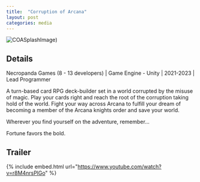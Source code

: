 ```yaml
---
title:  "Corruption of Arcana"
layout: post
categories: media
---
```


![COASplashImage]((https://github.com/andrewscott02/andrewscott02.github.io/blob/master/assets/CoA.png)))

## Details

Necropanda Games (8 - 13 developers) | Game Engine - Unity | 2021-2023 | Lead Programmer

<p>
  A turn-based card RPG deck-builder set in a world corrupted by the misuse of magic. Play your cards right and reach the root of the corruption taking hold of the world. Fight your way across Arcana to fulfill your dream of becoming a member of the Arcana knights order and save your world.
</p>

<p>
  Wherever you find yourself on the adventure, remember...
</p>

<p>
  Fortune favors the bold.
</p>

## Trailer

{% include embed.html url="https://www.youtube.com/watch?v=r8M4nrsPlGo" %}
